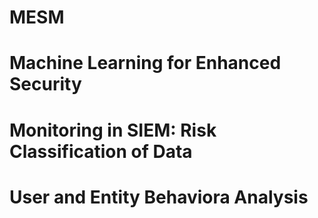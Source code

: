 # MESM

# Machine Learning for Enhanced Security
# Monitoring in SIEM: Risk Classification of Data
# User and Entity Behaviora Analysis

# 
